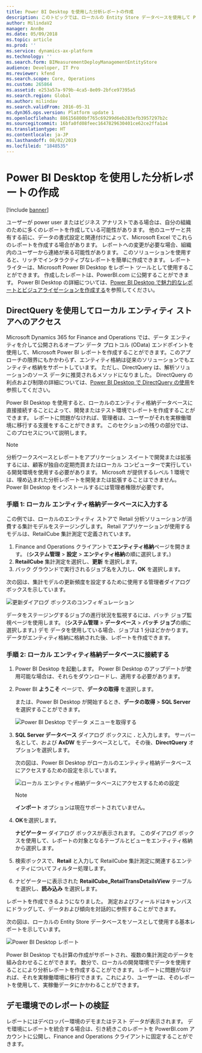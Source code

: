 ```yaml
---
title: Power BI Desktop を使用した分析レポートの作成
description: このトピックでは、ローカルの Entity Store データベースを使用して Power BI レポートを作成するプロセスについて説明します。
author: MilindaV2
manager: AnnBe
ms.date: 05/09/2018
ms.topic: article
ms.prod: ''
ms.service: dynamics-ax-platform
ms.technology: ''
ms.search.form: BIMeasurementDeployManagementEntityStore
audience: Developer, IT Pro
ms.reviewer: kfend
ms.search.scope: Core, Operations
ms.custom: 265864
ms.assetid: e253a57a-979b-4ca5-8e09-2bfce97395a5
ms.search.region: Global
ms.author: milindav
ms.search.validFrom: 2016-05-31
ms.dyn365.ops.version: Platform update 1
ms.openlocfilehash: 886156800bf765c69299d6eb283efb3957297b2c
ms.sourcegitcommit: 16bfa0fd08feec1647829630401ce62ce2ffa1a4
ms.translationtype: HT
ms.contentlocale: ja-JP
ms.lasthandoff: 08/02/2019
ms.locfileid: "1848535"
---
```

# <a name="create-analytical-reports-by-using-power-bi-desktop"></a>Power BI Desktop を使用した分析レポートの作成

[!include [banner](../includes/banner.md)]

ユーザーが power user またはビジネス アナリストである場合は、自分の組織のために多くのレポートを作成している可能性があります。 他のユーザーと共有する前に、データの書式設定と関連付けによって、Microsoft Excel でこれらのレポートを作成する場合があります。 レポートへの変更が必要な場合、組織内のユーザーから連絡が来る可能性があります。 このソリューションを使用すると、リッチでインタラクティブなレポートを簡単に作成できます。 レポート ライターは、Microsoft Power BI Desktop をレポート ツールとして使用することができます。 作成したレポートは、PowerBI.com に公開することができます。 Power BI Desktop の詳細については、[Power BI Desktop で魅力的なレポートとビジュアライゼーションを作成する](https://powerbi.microsoft.com/desktop)を参照してください。

## <a name="accessing-the-local-entity-store-by-using-directquery"></a>DirectQuery を使用してローカル エンティティ ストアへのアクセス
Microsoft Dynamics 365 for Finance and Operations では、データ エンティティを介して公開されるオープン データ プロトコル (OData) エンドポイントを使用して、Microsoft Power BI レポートを作成することができます。このアプローチの限界にもかかわらず、エンティティ格納は従来のソリューションでもエンティティ格納をサポートしています。 ただし、DirectQuery は、解析ソリューションのソース データに推奨されるメソッドになりました。 DirectQuery の利点および制限の詳細については、[Power BI Desktop で DirectQuery の使用](https://powerbi.microsoft.com/documentation/powerbi-desktop-use-directquery/)を参照してください。

Power BI Desktop を使用すると、ローカルのエンティティ格納データベースに直接接続することによって、開発またはテスト環境でレポートを作成することができます。 レポートに問題がなければ、管理者は、ユーザーがそれを実稼働環境に移行する支援をすることができます。 このセクションの残りの部分では、このプロセスについて説明します。

> [!NOTE]
> 分析ワークスペースとレポートをアプリケーション スイートで開発または拡張するには、顧客が独自の定期売買またはローカル コンピューターで実行している開発環境を使用する必要があります。 Microsoft が提供するレベル 1 環境では、埋め込まれた分析レポートを開発または拡張することはできません。 Power BI Desktop をインストールするには管理者権限が必要です。

### <a name="step-1-populate-the-local-entity-store-database"></a>手順 1: ローカル エンティティ格納データベースに入力する
この例では、ローカルのエンティティ ストアで Retail 分析ソリューションが消費する集計モデルをステージングします。 Retail アプリケーションが使用するモデルは、RetailCube 集計測定で定義されています。 

1. Finance and Operations クライアントで**エンティティ格納**ページを開きます。 (**システム管理** \> **設定** \> **エンティティ格納**の順に選択します。) 
2. **RetailCube** 集計測定を選択し、**更新** を選択します。 
3. バック グラウンドで実行されるジョブ名を入力し、**OK** を選択します。

次の図は、集計モデルの更新頻度を設定するために使用する管理者ダイアログ ボックスを示しています。

![更新ダイアログ ボックスのコンフィギュレーション](media/Configure-refresh.png)

データをステージングするジョブの進行状況を監視するには、バッチ ジョブ監視ページを使用します。 (**システム管理** \> **データベース** \> **バッチ ジョブ**の順に選択します。) デモ データを使用している場合、ジョブは 1 分ほどかかります。 データがエンティティ格納に格納された後、レポートを作成できます。 

### <a name="step-2-connect-to-the-local-entity-store-database"></a>手順 2: ローカル エンティティ格納データベースに接続する
1. Power BI Desktop を起動します。 Power BI Desktop のアップデートが使用可能な場合は、それらをダウンロードし、適用する必要があります。 
2. Power BI **ようこそ** ページで、**データの取得** を選択します。 

    または、Power BI Desktop が開始するとき、**データの取得** \> **SQL Server** を選択することができます。 

    ![Power BI Desktop でデータ メニューを取得する](media/Power-BI-Desktop-Get-Data.png)

3. **SQL Server データベース** ダイアログ ボックスに **.** と入力します。 サーバー名として、および **AxDW** をデータベースとして。 その後、**DirectQuery** オプションを選択します。 

    次の図は、Power BI Desktop がローカルのエンティティ格納データベースにアクセスするための設定を示しています。

    ![ローカル エンティティ格納データベースにアクセスするための設定](media/Connect-to-SQL-Database.png)

    > [!NOTE]
    > **インポート** オプションは現在サポートされていません。

4. **OK**を選択します。 

    **ナビゲーター** ダイアログ ボックスが表示されます。 このダイアログ ボックスを使用して、レポートの対象となるテーブルとビューをエンティティ格納から選択します。 

5. 検索ボックスで、**Retail** と入力して RetailCube 集計測定に関連するエンティティについてフィルター処理します。
6. ナビゲーターに表示された **RetailCube\_RetailTransDetailsView** テーブルを選択し、**読み込み** を選択します。 

レポートを作成できるようになりました。 測定およびフィールドはキャンバスにドラッグして、データおよび傾向を対話的に参照することができます。

次の図は、ローカルの Entity Store データベースをソースとして使用する基本レポートを示しています。

![Power BI Desktop レポート](media/Power-BI-Desktop-Report.png)

Power BI Desktop でも計算の作成がサポートされ、複数の集計測定のデータを組み合わせることができます。 数分で、ローカルの開発環境でデータを使用することにより分析レポートを作成することができます。 レポートに問題がなければ、それを実稼働環境に移行できます。これにより、ユーザーは、そのレポートを使用して、実稼働データにかかわることができます。

## <a name="validating-reports-in-a-demo-environment"></a>デモ環境でのレポートの検証

レポートにはデベロッパー環境のデモまたはテスト データが表示されます。 デモ環境にレポートを統合する場合は、引き続きこのレポートを PowerBI.com アカウントに公開し、Finance and Operations クライアントに固定することができます。 
